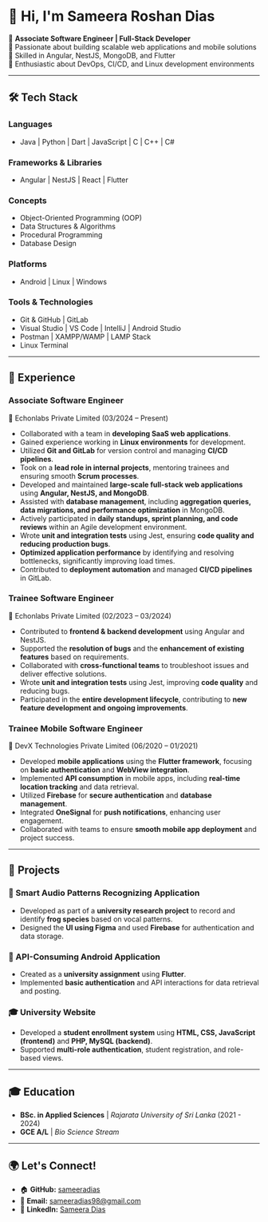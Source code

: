 # 👋 Hi, I'm Sameera Roshan Dias

🚀 **Associate Software Engineer | Full-Stack Developer**  
🔹 Passionate about building scalable web applications and mobile solutions  
🔹 Skilled in Angular, NestJS, MongoDB, and Flutter  
🔹 Enthusiastic about DevOps, CI/CD, and Linux development environments  

---

## 🛠️ Tech Stack

### **Languages**
- Java | Python | Dart | JavaScript | C | C++ | C#

### **Frameworks & Libraries**
- Angular | NestJS | React | Flutter

### **Concepts**
- Object-Oriented Programming (OOP)
- Data Structures & Algorithms
- Procedural Programming
- Database Design

### **Platforms**
- Android | Linux | Windows

### **Tools & Technologies**
- Git & GitHub | GitLab
- Visual Studio | VS Code | IntelliJ | Android Studio
- Postman | XAMPP/WAMP | LAMP Stack
- Linux Terminal  

---

## 💼 Experience

### **Associate Software Engineer**  
📍 Echonlabs Private Limited (03/2024 – Present)  
- Collaborated with a team in **developing SaaS web applications**.  
- Gained experience working in **Linux environments** for development.  
- Utilized **Git and GitLab** for version control and managing **CI/CD pipelines**.  
- Took on a **lead role in internal projects**, mentoring trainees and ensuring smooth **Scrum processes**.  
- Developed and maintained **large-scale full-stack web applications** using **Angular, NestJS, and MongoDB**.  
- Assisted with **database management**, including **aggregation queries, data migrations, and performance optimization** in MongoDB.  
- Actively participated in **daily standups, sprint planning, and code reviews** within an Agile development environment.  
- Wrote **unit and integration tests** using Jest, ensuring **code quality and reducing production bugs**.  
- **Optimized application performance** by identifying and resolving bottlenecks, significantly improving load times.  
- Contributed to **deployment automation** and managed **CI/CD pipelines** in GitLab.  

### **Trainee Software Engineer**  
📍 Echonlabs Private Limited (02/2023 – 03/2024)  
- Contributed to **frontend & backend development** using Angular and NestJS.  
- Supported the **resolution of bugs** and the **enhancement of existing features** based on requirements.  
- Collaborated with **cross-functional teams** to troubleshoot issues and deliver effective solutions.  
- Wrote **unit and integration tests** using Jest, improving **code quality** and reducing bugs.  
- Participated in the **entire development lifecycle**, contributing to **new feature development and ongoing improvements**.  

### **Trainee Mobile Software Engineer**  
📍 DevX Technologies Private Limited (06/2020 – 01/2021)  
- Developed **mobile applications** using the **Flutter framework**, focusing on **basic authentication** and **WebView integration**.  
- Implemented **API consumption** in mobile apps, including **real-time location tracking** and data retrieval.  
- Utilized **Firebase** for **secure authentication** and **database management**.  
- Integrated **OneSignal** for **push notifications**, enhancing user engagement.  
- Collaborated with teams to ensure **smooth mobile app deployment** and project success.  

---

## 📂 Projects

### **🚀 Smart Audio Patterns Recognizing Application**  
- Developed as part of a **university research project** to record and identify **frog species** based on vocal patterns.  
- Designed the **UI using Figma** and used **Firebase** for authentication and data storage.  

### **📱 API-Consuming Android Application**  
- Created as a **university assignment** using **Flutter**.  
- Implemented **basic authentication** and API interactions for data retrieval and posting.  

### **🎓 University Website**  
- Developed a **student enrollment system** using **HTML, CSS, JavaScript (frontend)** and **PHP, MySQL (backend)**.  
- Supported **multi-role authentication**, student registration, and role-based views.  

---

## 🎓 Education

- **BSc. in Applied Sciences** | *Rajarata University of Sri Lanka* (2021 - 2024)  
- **GCE A/L** | *Bio Science Stream* 

---

## 🌍 Let's Connect!

- 🏠 **GitHub:** [sameeradias](https://github.com/sameeradias)  
- 📧 **Email:** sameeradias98@gmail.com  
- 💼 **LinkedIn:** [Sameera Dias](https://www.linkedin.com/in/sameera-dias-387943110)  
